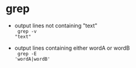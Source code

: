 # grep

- output lines not containing "text"<br>
 <code> grep -v "text"</code> 
 
 - output lines containing either wordA or wordB<br>
 <code> grep -E 'wordA|wordB'</code>
 
